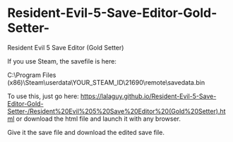 # Resident-Evil-5-Save-Editor-Gold-Setter-
Resident Evil 5 Save Editor (Gold Setter)

If you use Steam, the savefile is here:

C:\Program Files (x86)\Steam\userdata\YOUR_STEAM_ID\21690\remote\savedata.bin

To use this, just go here: 
https://lalaguy.github.io/Resident-Evil-5-Save-Editor-Gold-Setter-/Resident%20Evil%205%20Save%20Editor%20(Gold%20Setter).html
or download the html file and launch it with any browser.

Give it the save file and download the edited save file.
